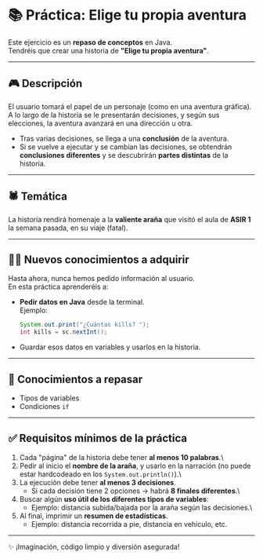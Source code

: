 # 📚 Práctica: Elige tu propia aventura

Este ejercicio es un **repaso de conceptos** en Java.\
Tendréis que crear una historia de **"Elige tu propia aventura"**.

------------------------------------------------------------------------

## 🎮 Descripción

El usuario tomará el papel de un personaje (como en una aventura
gráfica).\
A lo largo de la historia se le presentarán decisiones, y según sus
elecciones, la aventura avanzará en una dirección u otra.

-   Tras varias decisiones, se llega a una **conclusión** de la
    aventura.
-   Si se vuelve a ejecutar y se cambian las decisiones, se obtendrán
    **conclusiones diferentes** y se descubrirán **partes distintas** de
    la historia.

------------------------------------------------------------------------

## 🕷️ Temática

La historia rendirá homenaje a la **valiente araña** que visitó el aula
de **ASIR 1** la semana pasada, en su viaje (fatal).

------------------------------------------------------------------------

## 🧑‍💻 Nuevos conocimientos a adquirir

Hasta ahora, nunca hemos pedido información al usuario.\
En esta práctica aprenderéis a:

-   **Pedir datos en Java** desde la terminal.\
    Ejemplo:

    ``` java
    System.out.print("¿Cuántas kills? ");
    int kills = sc.nextInt();
    ```

-   Guardar esos datos en variables y usarlos en la historia.

------------------------------------------------------------------------

## 📖 Conocimientos a repasar

-   Tipos de variables
-   Condiciones `if`

------------------------------------------------------------------------

## ✅ Requisitos mínimos de la práctica

1.  Cada "página" de la historia debe tener **al menos 10 palabras**.\
2.  Pedir al inicio el **nombre de la araña**, y usarlo en la narración
    (no puede estar hardcodeado en los `System.out.println()`).\
3.  La ejecución debe tener **al menos 3 decisiones**.
    -   Si cada decisión tiene 2 opciones → habrá **8 finales
        diferentes**.\
4.  Buscar algún **uso útil de los diferentes tipos de variables**:
    -   Ejemplo: distancia subida/bajada por la araña según las
        decisiones.\
5.  Al final, imprimir un **resumen de estadísticas**.
    -   Ejemplo: distancia recorrida a pie, distancia en vehículo, etc.

------------------------------------------------------------------------

✨ ¡Imaginación, código limpio y diversión asegurada!
